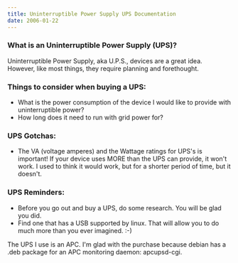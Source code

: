 ```yaml
---
title: Uninterruptible Power Supply UPS Documentation
date: 2006-01-22
---
```

<h3 id="toc0">What is an Uninterruptible Power Supply (UPS)?</h3><p>Uninterruptible Power Supply, aka U.P.S., devices are a great idea. However, like most things, they require planning and forethought.</p><h3 id="toc1">Things to consider when buying a UPS: </h3>

<ul>    <li>What is the power consumption of the device I would like to provide with uninterruptible power? </li>    <li>How long does it need to run with grid power for? </li></ul><h3 id="toc2">UPS Gotchas: </h3>

<ul>    <li>The VA (voltage amperes) and the Wattage ratings for UPS's is important! If your device uses MORE than the UPS can provide, it won't work. I used to think it would work, but for a shorter period of time, but it doesn't. </li></ul><h3 id="toc3">UPS Reminders:</h3>

<ul>    <li>Before you go out and buy a UPS, do some research. You will be glad you did. </li>    <li>Find one that has a USB supported by linux. That will allow you to do much more than you ever imagined. :-)</li></ul><p>The UPS I use is an APC. I'm glad with the purchase because debian has a .deb package for an APC monitoring daemon: apcupsd-cgi.</p>

